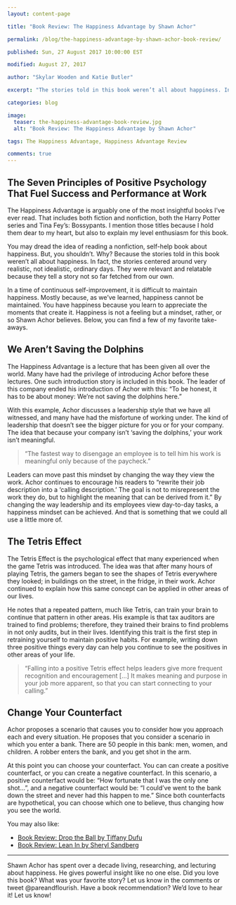 ```yaml
---
layout: content-page

title: "Book Review: The Happiness Advantage by Shawn Achor"

permalink: /blog/the-happiness-advantage-by-shawn-achor-book-review/

published: Sun, 27 August 2017 10:00:00 EST

modified: August 27, 2017

author: "Skylar Wooden and Katie Butler"

excerpt: "The stories told in this book weren’t all about happiness. In fact, the stories centered around very realistic, not idealistic, ordinary days."

categories: blog

image:
  teaser: the-happiness-advantage-book-review.jpg
  alt: "Book Review: The Happiness Advantage by Shawn Achor"

tags: The Happiness Advantage, Happiness Advantage Review

comments: true
---
```


## The Seven Principles of Positive Psychology That Fuel Success and Performance at Work 

The Happiness Advantage is arguably one of the most insightful books I’ve ever read. That includes both fiction and nonfiction, both the Harry Potter series and Tina Fey’s: Bossypants. I mention those titles because I hold them dear to my heart, but also to explain my level enthusiasm for this book.

You may dread the idea of reading a nonfiction, self-help book about happiness. But, you shouldn’t. Why? Because the stories told in this book weren’t all about happiness. In fact, the stories centered around very realistic, not idealistic, ordinary days. They were relevant and relatable because they tell a story not so far fetched from our own.

In a time of continuous self-improvement, it is difficult to maintain happiness. Mostly because, as we’ve learned, happiness cannot be maintained. You have happiness because you learn to appreciate the moments that create it. Happiness is not a feeling but a mindset, rather, or so Shawn Achor believes. Below, you can find a few of my favorite take-aways.

## We Aren’t Saving the Dolphins

The Happiness Advantage is a lecture that has been given all over the world. Many have had the privilege of introducing Achor before these lectures. One such introduction story is included in this book. The leader of this company ended his introduction of Achor with this: “To be honest, it has to be about money: We’re not saving the dolphins here.” 

With this example, Achor discusses a leadership style that we have all witnessed, and many have had the misfortune of working under. The kind of leadership that doesn’t see the bigger picture for you or for your company. The idea that because your company isn’t ‘saving the dolphins,’ your work isn’t meaningful. 

<blockquote>“The fastest way to disengage an employee is to tell him his work is meaningful only because of the paycheck.”</blockquote>

Leaders can move past this mindset by changing the way they view the work. Achor continues to encourage his readers to “rewrite their job description into a ‘calling description.’ The goal is not to misrepresent the work they do, but to highlight the meaning that can be derived from it.” <span class="boldText">By changing the way leadership and its employees view day-to-day tasks, a happiness mindset can be achieved. And that is something that we could all use a little more of.</span>

## The Tetris Effect

The Tetris Effect is the psychological effect that many experienced when the game Tetris was introduced. The idea was that after many hours of playing Tetris, the gamers began to see the shapes of Tetris everywhere they looked; in buildings on the street, in the fridge, in their work. Achor continued to explain how this same concept can be applied in other areas of our lives.

He notes that a repeated pattern, much like Tetris, can train your brain to continue that pattern in other areas. His example is that tax auditors are trained to find problems; therefore, they trained their brains to find problems in not only audits, but in their lives. Identifying this trait is the first step in retraining yourself to maintain positive habits. For example, writing down three positive things every day can help you continue to see the positives in other areas of your life.

<blockquote>“Falling into a positive Tetris effect helps leaders give more frequent recognition and encouragement [...] It makes meaning and purpose in your job more apparent, so that you can start connecting to your calling.”</blockquote>

## Change Your Counterfact

Achor proposes a scenario that causes you to consider how you approach each and every situation. He proposes that you consider a scenario in which you enter a bank. There are 50 people in this bank: men, women, and children. A robber enters the bank, and you get shot in the arm. 

At this point you can choose your counterfact. You can can create a positive counterfact, or you can create a negative counterfact. In this scenario, a positive counterfact would be: “How fortunate that I was the only one shot…”, and a negative counterfact would be: “I could’ve went to the bank down the street and never had this happen to me.” Since both counterfacts are hypothetical, you can choose which one to believe, thus changing how you see the world. 

You may also like:
<ul>
  <li><a href="{{site.url}}/blog/drop-the-ball-by-tiffany-dufu-book-review/">Book Review: Drop the Ball by Tiffany Dufu</a></li>
  <li><a href="{{site.url}}/blog/review-of-lean-in/">Book Review: Lean In by Sheryl Sandberg</a></li>
</ul>

<hr class="secondary">

Shawn Achor has spent over a decade living, researching, and lecturing about happiness. He gives powerful insight like no one else. Did you love this book? What was your favorite story? Let us know in the comments or tweet @pareandflourish. Have a book recommendation? We’d love to hear it! Let us know!
